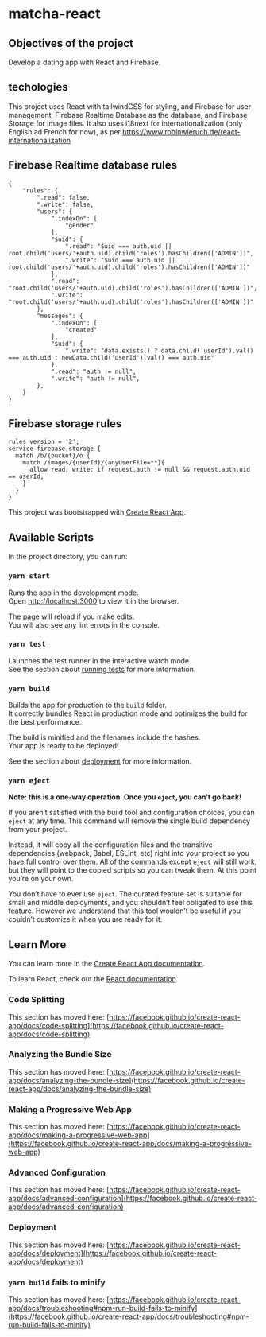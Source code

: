 # matcha-react

## Objectives of the project

Develop a dating app with React and Firebase.

## techologies

This project uses React with tailwindCSS for styling, and Firebase for user management, Firebase Realtime Database as the database, and Firebase Storage for image files.
It also uses i18next for internationalization (only English ad French for now), as per https://www.robinwieruch.de/react-internationalization

## Firebase Realtime database rules

```
{
    "rules": {
        ".read": false,
        ".write": false,
        "users": {
            ".indexOn": [
                "gender"
            ],
            "$uid": {
                ".read": "$uid === auth.uid || root.child('users/'+auth.uid).child('roles').hasChildren(['ADMIN'])",
                ".write": "$uid === auth.uid || root.child('users/'+auth.uid).child('roles').hasChildren(['ADMIN'])"
            },
            ".read": "root.child('users/'+auth.uid).child('roles').hasChildren(['ADMIN'])",
            ".write": "root.child('users/'+auth.uid).child('roles').hasChildren(['ADMIN'])"
        },
        "messages": {
            ".indexOn": [
                "created"
            ],
            "$uid": {
                ".write": "data.exists() ? data.child('userId').val() === auth.uid : newData.child('userId').val() === auth.uid"
            },
            ".read": "auth != null",
            ".write": "auth != null",
        },
    }
}

```

## Firebase storage rules

```
rules_version = '2';
service firebase.storage {
  match /b/{bucket}/o {
    match /images/{userId}/{anyUserFile=**}{
      allow read, write: if request.auth != null && request.auth.uid == userId;
    }
  }
}
```

This project was bootstrapped with [Create React App](https://github.com/facebook/create-react-app).

## Available Scripts

In the project directory, you can run:

### `yarn start`

Runs the app in the development mode.\
Open [http://localhost:3000](http://localhost:3000) to view it in the browser.

The page will reload if you make edits.\
You will also see any lint errors in the console.

### `yarn test`

Launches the test runner in the interactive watch mode.\
See the section about [running tests](https://facebook.github.io/create-react-app/docs/running-tests) for more information.

### `yarn build`

Builds the app for production to the `build` folder.\
It correctly bundles React in production mode and optimizes the build for the best performance.

The build is minified and the filenames include the hashes.\
Your app is ready to be deployed!

See the section about [deployment](https://facebook.github.io/create-react-app/docs/deployment) for more information.

### `yarn eject`

**Note: this is a one-way operation. Once you `eject`, you can’t go back!**

If you aren’t satisfied with the build tool and configuration choices, you can `eject` at any time. This command will remove the single build dependency from your project.

Instead, it will copy all the configuration files and the transitive dependencies (webpack, Babel, ESLint, etc) right into your project so you have full control over them. All of the commands except `eject` will still work, but they will point to the copied scripts so you can tweak them. At this point you’re on your own.

You don’t have to ever use `eject`. The curated feature set is suitable for small and middle deployments, and you shouldn’t feel obligated to use this feature. However we understand that this tool wouldn’t be useful if you couldn’t customize it when you are ready for it.

## Learn More

You can learn more in the [Create React App documentation](https://facebook.github.io/create-react-app/docs/getting-started).

To learn React, check out the [React documentation](https://reactjs.org/).

### Code Splitting

This section has moved here: [https://facebook.github.io/create-react-app/docs/code-splitting](https://facebook.github.io/create-react-app/docs/code-splitting)

### Analyzing the Bundle Size

This section has moved here: [https://facebook.github.io/create-react-app/docs/analyzing-the-bundle-size](https://facebook.github.io/create-react-app/docs/analyzing-the-bundle-size)

### Making a Progressive Web App

This section has moved here: [https://facebook.github.io/create-react-app/docs/making-a-progressive-web-app](https://facebook.github.io/create-react-app/docs/making-a-progressive-web-app)

### Advanced Configuration

This section has moved here: [https://facebook.github.io/create-react-app/docs/advanced-configuration](https://facebook.github.io/create-react-app/docs/advanced-configuration)

### Deployment

This section has moved here: [https://facebook.github.io/create-react-app/docs/deployment](https://facebook.github.io/create-react-app/docs/deployment)

### `yarn build` fails to minify

This section has moved here: [https://facebook.github.io/create-react-app/docs/troubleshooting#npm-run-build-fails-to-minify](https://facebook.github.io/create-react-app/docs/troubleshooting#npm-run-build-fails-to-minify)
